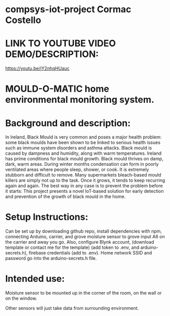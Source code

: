 # compsys-iot-project Cormac Costello

# LINK TO YOUTUBE VIDEO DEMO/DESCRIPTION:
https://youtu.be/jY2nhqHUauc

# MOULD-O-MATIC home environmental monitoring system.

# Background and description:
In Ireland, Black Mould is very common and poses a major health problem: some black moulds have been shown to be linked to serious health issues such as immune system disorders and asthma attacks. Black mould is caused by dampness and humidity, along with warm temperatures. Ireland has prime conditions for black mould growth. Black mould thrives on damp, dark, warm areas. During winter months condensation can form in poorly ventilated areas where people sleep, shower, or cook. It is extremely stubborn and difficult to remove. Many supermarkets bleach-based mould killers are simply not up to the task. Once it grows, it tends to keep recurring again and again. The best way in any case is to prevent the problem before it starts:
This project presents a novel IoT-based solution for early detection and prevention of the growth of black mould in the home.

# Setup Instructions:
Can be set up by downloading github repo, install dependencies with npm, connecting Arduino, carrier, and grove moisture sensor to grove input A6 on the carrier and away you go.
Also, configure Blynk account, (download template or contact me for the template) (add token to .env, and arduino-secrets.h), firebase credentials (add to .env). Home network SSID and password go into the arduino-secrets.h file.

# Intended use:
Moisture sensor to be mounted up in the corner of the room, on the wall or on the window.

Other sensors will just take data from surrounding environment.